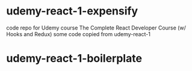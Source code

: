 # udemy-react-1-expensify
code repo for Udemy course The Complete React Developer Course (w/ Hooks and Redux)
some code copied from udemy-react-1 
# udemy-react-1-boilerplate
